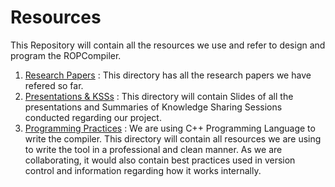 # Resources
This Repository will contain all the resources we use and refer to design and program the ROPCompiler.

1. [Research Papers](./ResearchPapers) : This directory has all the research papers we have refered so far. 
2. [Presentations & KSSs](./Presentations) : This directory will contain Slides of all the presentations and Summaries of Knowledge Sharing Sessions conducted regarding our project.
3. [Programming Practices](./ProgrammingPractices) : We are using C++ Programming Language to write the compiler. This directory will contain all resources we are using to write the tool in a professional and clean manner. As we are collaborating, it would also contain best practices used in version control and information regarding how it works internally. 

